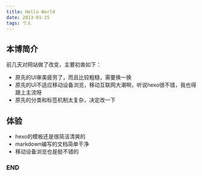 ```yaml
---
title: Hello World
date: 2013-01-15
tags: 个人
---
```


## 本博简介

前几天对网站做了改变，主要初衷如下：

* 原先的UI审美疲劳了，而且比较粗糙，需要换一换
* 原先的UI不适应移动设备浏览，移动互联网大潮啊，听说hexo很不错，我也得跟上主流呀
* 原先的分类和标签机制太复杂，决定改一下

## 体验

* hexo的模板还是很简洁清爽的
* markdown编写的文档简单干净
* 移动设备浏览也是挺不错的


### END
